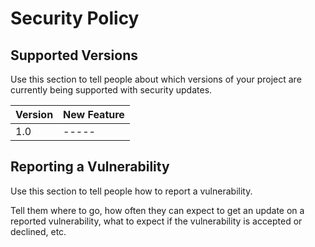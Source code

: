 # Security Policy

## Supported Versions

Use this section to tell people about which versions of your project are
currently being supported with security updates.

| Version |  New Feature |
| ------- | ------------ | 
| 1.0     |    -----     |
## Reporting a Vulnerability

Use this section to tell people how to report a vulnerability.

Tell them where to go, how often they can expect to get an update on a
reported vulnerability, what to expect if the vulnerability is accepted or
declined, etc.
